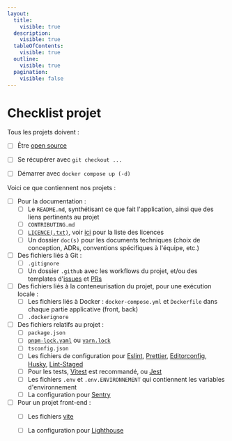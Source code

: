 ```yaml
---
layout:
  title:
    visible: true
  description:
    visible: true
  tableOfContents:
    visible: true
  outline:
    visible: true
  pagination:
    visible: false
---
```


# Checklist projet

Tous les projets doivent :&#x20;

* [ ] Être [open source](open-source.md)
* [ ] Se récupérer avec `git checkout ...`
* [ ] Démarrer avec `docker compose up (-d)`



Voici ce que contiennent nos projets :&#x20;

* [ ] Pour la documentation :
  * [ ] Le `README.md`, synthétisant ce que fait l'application, ainsi que des liens pertinents au projet
  * [ ] `CONTRIBUTING.md`&#x20;
  * [ ] [`LICENCE(.txt)`](https://docs.github.com/en/repositories/managing-your-repositorys-settings-and-features/customizing-your-repository/licensing-a-repository), voir [ici](https://www.data.gouv.fr/fr/pages/legal/licences/) pour la liste des licences
  * [ ] Un dossier `doc(s)` pour les documents techniques (choix de conception, ADRs, conventions spécifiques à l'équipe, etc.)
* [ ] Des fichiers liés à Git :&#x20;
  * [ ] `.gitignore`
  * [ ] Un dossier `.github` avec les workflows du projet, et/ou des templates d'[issues](https://docs.github.com/en/communities/using-templates-to-encourage-useful-issues-and-pull-requests/manually-creating-a-single-issue-template-for-your-repository) et [PRs](https://docs.github.com/en/communities/using-templates-to-encourage-useful-issues-and-pull-requests/creating-a-pull-request-template-for-your-repository)
* [ ] Des fichiers liés à la conteneurisation du projet, pour une exécution locale :
  * [ ] Les fichiers liés à Docker : `docker-compose.yml` et `Dockerfile` dans chaque partie applicative (front, back)
  * [ ] `.dockerignore`&#x20;
* [ ] Des fichiers relatifs au projet :&#x20;
  * [ ] `package.json`&#x20;
  * [ ] [`pnpm-lock.yaml`](https://pnpm.io/) ou [`yarn.lock`](https://classic.yarnpkg.com/en/)
  * [ ] `tsconfig.json`
  * [ ] Les fichiers de configuration pour [Eslint](https://app.gitbook.com/o/WhkUfq5hgaTO6ZmJDX52/s/TxlFtrd9MnUa4wJ0FmXj/), [Prettier](https://prettier.io/docs/configuration), [Editorconfig](https://editorconfig.org/), [Husky](https://github.com/typicode/husky#readme), [Lint-Staged](https://github.com/lint-staged/lint-staged#readme)
  * [ ] Pour les tests, [Vitest](https://vitest.dev/config/) est recommandé, ou [Jest](https://jestjs.io/docs/getting-started)
  * [ ] Les fichiers `.env` et `.env.ENVIRONNEMENT` qui contiennent les variables d'environnement
  * [ ] La configuration pour [Sentry](https://sentry.io/welcome/)
* [ ] Pour un projet front-end :&#x20;
  * [ ] Les fichiers [vite](https://vite.dev/config/)
  * [ ] La configuration pour [Lighthouse](https://developer.chrome.com/docs/lighthouse/overview)

